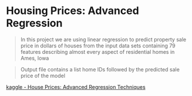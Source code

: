 # Housing Prices: Advanced Regression

> In this project we are using linear regression to predict property sale price in dollars of houses from the input data sets containing 79 features describing almost every aspect of residential homes in Ames, Iowa

> Output file contains a list home IDs followed by the predicted sale price of the model

[kaggle - House Prices: Advanced Regression Techniques](https://www.kaggle.com/c/house-prices-advanced-regression-techniques)
